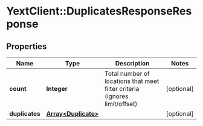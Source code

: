 # YextClient::DuplicatesResponseResponse

## Properties
Name | Type | Description | Notes
------------ | ------------- | ------------- | -------------
**count** | **Integer** | Total number of locations that meet filter criteria (ignores limit/offset) | [optional] 
**duplicates** | [**Array&lt;Duplicate&gt;**](Duplicate.md) |  | [optional] 


